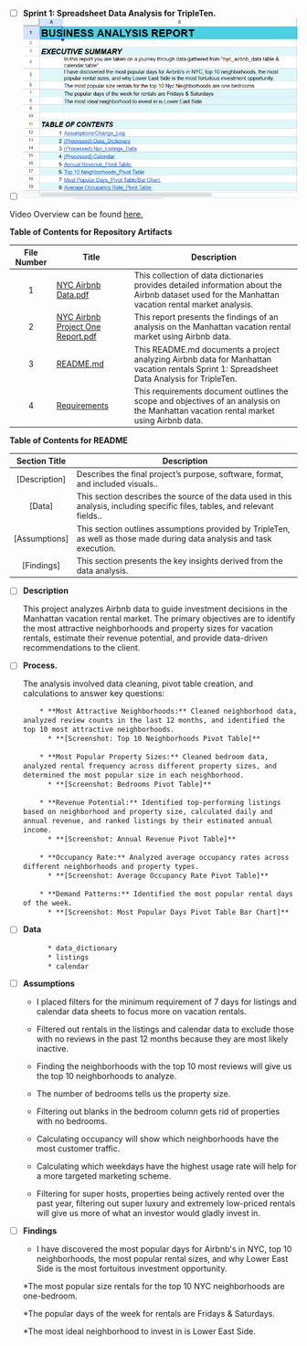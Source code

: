 - [ ] **Sprint 1: Spreadsheet Data Analysis for TripleTen.**
- [ ] ![image alt](https://github.com/Kin175/Data-Projects-TripleTen/blob/f9bc5d56b63d5b612aa65486092122a9c7098e2b/.images/Project%20one%20business%20report%20screenshot.png)

Video Overview can be found <a href='https://www.loom.com/share/1bae07d225664614b9bec72df556db21?sid=cd53095d-6360-445e-81d6-395c58101374'><u>here</u>.</a>

**Table of Contents for Repository Artifacts**

| File Number | Title | Description |
| :-----------: | ----------- |----------- |
| 1 | [NYC Airbnb Data.pdf](https://github.com/Kin175/Data-Projects-TripleTen/blob/main/Air-BNB/NYC%20Airbnb%20Data.pdf) | This collection of data dictionaries provides detailed information about the Airbnb dataset used for the Manhattan vacation rental market analysis. |
| 2 | [NYC Airbnb Project One Report.pdf](https://github.com/Kin175/Data-Projects-TripleTen/blob/main/Air-BNB/NYC%20Airbnb%20Project%20One%20Report.pdf) | This report presents the findings of an analysis on the Manhattan vacation rental market using Airbnb data. |
| 3 | [README.md](https://github.com/Kin175/Data-Projects-TripleTen/blob/main/Air-BNB/README.md) | This README.md documents a project analyzing Airbnb data for Manhattan vacation rentals Sprint 1: Spreadsheet Data Analysis for TripleTen. |
| 4 | [Requirements](https://github.com/Kin175/Data-Projects-TripleTen/blob/main/Air-BNB/Requirements.txt) | This requirements document outlines the scope and objectives of an analysis on the Manhattan vacation rental market using Airbnb data. |


**Table of Contents for README**

| Section Title | Description |
| :-----------: | ----------- |
| [Description] | Describes the final project’s purpose, software, format, and included visuals.. |
| [Data] |  This section describes the source of the data used in this analysis, including specific files, tables, and relevant fields.. |
| [Assumptions] | This section outlines assumptions provided by TripleTen, as well as those made during data analysis and task execution. |
| [Findings] | This section presents the key insights derived from the data analysis. |


- [ ] **Description**
    
    This project analyzes Airbnb data to guide investment decisions in the Manhattan vacation rental market. The primary objectives are to identify the most attractive neighborhoods and property sizes for vacation rentals, estimate their revenue potential, and provide data-driven recommendations to the client.

- [ ] **Process.**

    The analysis involved data cleaning, pivot table creation, and calculations to answer key questions:

          * **Most Attractive Neighborhoods:** Cleaned neighborhood data, analyzed review counts in the last 12 months, and identified the top 10 most attractive neighborhoods. 
            * **[Screenshot: Top 10 Neighborhoods Pivot Table]**

          * **Most Popular Property Sizes:** Cleaned bedroom data, analyzed rental frequency across different property sizes, and determined the most popular size in each neighborhood. 
            * **[Screenshot: Bedrooms Pivot Table]**

          * **Revenue Potential:** Identified top-performing listings based on neighborhood and property size, calculated daily and annual revenue, and ranked listings by their estimated annual income. 
            * **[Screenshot: Annual Revenue Pivot Table]**

          * **Occupancy Rate:** Analyzed average occupancy rates across different neighborhoods and property types.
            * **[Screenshot: Average Occupancy Rate Pivot Table]**

          * **Demand Patterns:** Identified the most popular rental days of the week.
            * **[Screenshot: Most Popular Days Pivot Table Bar Chart]**

- [ ] **Data** 
           
            * data_dictionary  
            * listings  
            * calendar
        
- [ ] **Assumptions**

    * I placed filters for the minimum requirement of 7 days for listings and calendar data sheets to focus more on vacation rentals.
    
    * Filtered out rentals in the listings and calendar data to exclude those with no reviews in the past 12 months because they are most likely inactive.
    
    * Finding the neighborhoods with the top 10 most reviews will give us the top 10 neighborhoods to analyze.
    
    * The number of bedrooms tells us the property size.
    
    * Filtering out blanks in the bedroom column gets rid of properties with no bedrooms.
    
    * Calculating occupancy will show which neighborhoods have the most customer traffic.
    
    * Calculating which weekdays have the highest usage rate will help for a more targeted marketing scheme.
    
    * Filtering for super hosts, properties being actively rented over the past year, filtering out super luxury and extremely low-priced rentals will give us more of what an investor would gladly invest in.
    
- [ ] **Findings**

    * I have discovered the most popular days for Airbnb's in NYC, top 10 neighborhoods, the most popular rental sizes, and why Lower East Side is the most fortuitous investment opportunity.
    
    *The most popular size rentals for the top 10 NYC neighborhoods are one-bedroom.
    
    *The popular days of the week for rentals are Fridays & Saturdays.
    
    *The most ideal neighborhood to invest in is Lower East Side.

